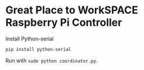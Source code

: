 # Great Place to WorkSPACE Raspberry Pi Controller

Install Python-serial

``` sh
pip install python-serial
```

Run with `sudo python coordinator.py`.

